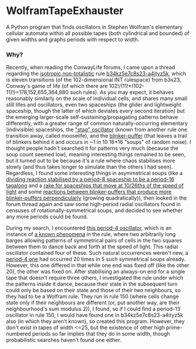 # WolframTapeExhauster
A Python program that finds oscillators in Stephen Wolfram's elementary cellular automata within all possible tapes (both cylindrical and bounded) of given widths and graphs periods with respect to width.

### Why?

Recently, when reading the ConwayLife forums, I came upon a thread regarding the [isotropic non-totalistic](https://conwaylife.com/wiki/Isotropic_non-totalistic_Life-like_cellular_automaton) rule [b34kz5e7c8s23-a4ityz5k](https://conwaylife.com/forums/viewtopic.php?f=11&t=4330), which is eleven transitions (of the 102-dimensional INT rulespace) from b3s23, Conway's game of life (of which there are 102!/(11!*(102-11)!)=178,152,655,364,880 such rules). As you may expect, it behaves reasonably similarly on the scale of individual cells, and shares many small still lifes and oscillators, even two spaceships (the glider and lightweight spaceship, though the latter of which deviates every second iteration) but the emerging larger-scale self-sustaining/propagating patterns behave differently, with a greater range of common naturally-occurring elementary (indivisible) spaceships, the ["stag" oscillator](https://catagolue.hatsya.com/object/xp3_3668663/b34kz5e7c8s23-a4ityz5k) (known from another rule one transition away, called mooselife), and the [blinker-puffer](https://catagolue.hatsya.com/object/yl18_1_3_87d145c476d14227bde70119797af30c/b34kz5e7c8s23-a4ityz5k) (that leaves a trail of blinkers behind it and occurs in ~1 in 10 16\*16 "soups" of random noise). I thought people hadn't searched it for patterns very much (because the soup count seemed low), meaning interesting things remained to be seen, but it turned out to be because it's a rule where chaos stabilises more slowly (and thus takes longer to simulate than the others I had seen). Regardless, I found some interesting things in asymmetrical soups (like a [dividing reaction stabilised by a period-8 spaceship to be a period-16 tagalong](https://catagolue.hatsya.com/object/xq16_e9bgzz79d6/b34kz5e7c8s23-a4ityz5k) and a [rake for spaceships that move at 10/26ths of the speed of light](https://catagolue.hatsya.com/object/yl1872_2_1171_9131d187da1d805154cb67f72d6241e9/b34kz5e7c8s23-a4ityz5k) and some [reactions between blinker-puffers that produce more blinker-puffers perpendicularly](https://catagolue.hatsya.com/object/zz_QUADRATIC/b34kz5e7c8s23-a4ityz5k) (growing quadratically)), then looked in the forum thread again and saw some high-period radial oscillators found in censuses of rotationally-symmetrical soups, and decided to see whether any more periods could be found.

During my search, I encountered [this period-4 oscillator](https://catagolue.hatsya.com/object/xp4_g8gidrk4o0o4krdig8gz1169ba5210125ab9611zo8mpdlq4o0o4qldpm8oz0104bd2210122db401/b34kz5e7c8s23-a4ityz5k), which is an instance of [a known phenomena](https://conwaylife.com/forums/viewtopic.php?f=11&t=4330#p90947) in the rule, where two arbitrarily long barges allowing patterns of symmetrical pairs of cells in the two squares between them to dance back and forth at the speed of light. This radial oscillator contained four of these. Such natural occurrences weren't new, a [period-4 one](https://catagolue.hatsya.com/object/xp4_8ka56o8gzx2521/b34kz5e7c8s23-a4ityz5k) had occurred 20 times in 5 such symmetrical soups already. However, this one differed in that while one end was fixed off (like the other 20), the other was fixed on. After stabilising an always-on end for a single tape that doesn't require three others, I investigated the rule under which the patterns inside it dance, because their state in the subsequent turn could only be based on their state and those of their two neighbours, so they had to be a Wolfram rule. They run in rule 150 (where cells change state only if their neighbours are different (or, put another way, are their neighbourhood's sum modulus 2)), I found, so if I could find a period-13 oscillator in rule 150, I would have found one in b34kz5e7c8s23-a4ityz5k also (in which they aren't known), so created this program. However, they don't exist in tapes of width <=25, but the existence of other high prime-numbered periods so far implies that they do in some width, though probabilistic searches haven't found one either.
